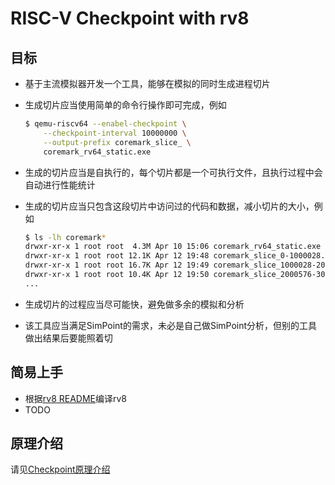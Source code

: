 RISC-V Checkpoint with rv8
===========

## 目标

* 基于主流模拟器开发一个工具，能够在模拟的同时生成进程切片

* 生成切片应当使用简单的命令行操作即可完成，例如
    ```bash
    $ qemu-riscv64 --enabel-checkpoint \
        --checkpoint-interval 10000000 \
        --output-prefix coremark_slice_ \
        coremark_rv64_static.exe
    ```

* 生成的切片应当是自执行的，每个切片都是一个可执行文件，且执行过程中会自动进行性能统计

* 生成的切片应当只包含这段切片中访问过的代码和数据，减小切片的大小，例如
    ```bash
    $ ls -lh coremark*
    drwxr-xr-x 1 root root  4.3M Apr 10 15:06 coremark_rv64_static.exe
    drwxr-xr-x 1 root root 12.1K Apr 12 19:48 coremark_slice_0-1000028.exe
    drwxr-xr-x 1 root root 16.7K Apr 12 19:49 coremark_slice_1000028-2000576.exe
    drwxr-xr-x 1 root root 10.4K Apr 12 19:50 coremark_slice_2000576-3000294.exe
    ...
    ```

* 生成切片的过程应当尽可能快，避免做多余的模拟和分析

* 该工具应当满足SimPoint的需求，未必是自己做SimPoint分析，但别的工具做出结果后要能照着切


## 简易上手
* 根据[rv8 README](README.rv8.md)编译rv8
* TODO


## 原理介绍
请见[Checkpoint原理介绍](ckpt/README.md)
